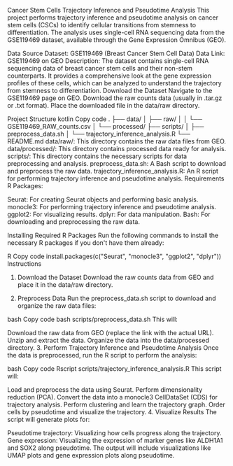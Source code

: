 Cancer Stem Cells Trajectory Inference and Pseudotime Analysis
This project performs trajectory inference and pseudotime analysis on cancer stem cells (CSCs) to identify cellular transitions from stemness to differentiation. The analysis uses single-cell RNA sequencing data from the GSE119469 dataset, available through the Gene Expression Omnibus (GEO).

Data Source
Dataset: GSE119469 (Breast Cancer Stem Cell Data)
Data Link: GSE119469 on GEO
Description: The dataset contains single-cell RNA sequencing data of breast cancer stem cells and their non-stem counterparts. It provides a comprehensive look at the gene expression profiles of these cells, which can be analyzed to understand the trajectory from stemness to differentiation.
Download the Dataset
Navigate to the GSE119469 page on GEO.
Download the raw counts data (usually in .tar.gz or .txt format).
Place the downloaded file in the data/raw directory.

Project Structure
kotlin
Copy code
.
├── data/
│   ├── raw/
│   │   └── GSE119469_RAW_counts.csv
│   └── processed/
├── scripts/
│   ├── preprocess_data.sh
│   └── trajectory_inference_analysis.R
└── README.md
data/raw/: This directory contains the raw data files from GEO.
data/processed/: This directory contains processed data ready for analysis.
scripts/: This directory contains the necessary scripts for data preprocessing and analysis.
preprocess_data.sh: A Bash script to download and preprocess the raw data.
trajectory_inference_analysis.R: An R script for performing trajectory inference and pseudotime analysis.
Requirements
R Packages:

Seurat: For creating Seurat objects and performing basic analysis.
monocle3: For performing trajectory inference and pseudotime analysis.
ggplot2: For visualizing results.
dplyr: For data manipulation.
Bash: For downloading and preprocessing the raw data.

Installing Required R Packages
Run the following commands to install the necessary R packages if you don't have them already:

R
Copy code
install.packages(c("Seurat", "monocle3", "ggplot2", "dplyr"))
Instructions
1. Download the Dataset
Download the raw counts data from GEO and place it in the data/raw directory.

2. Preprocess Data
Run the preprocess_data.sh script to download and organize the raw data files:

bash
Copy code
bash scripts/preprocess_data.sh
This will:

Download the raw data from GEO (replace the link with the actual URL).
Unzip and extract the data.
Organize the data into the data/processed directory.
3. Perform Trajectory Inference and Pseudotime Analysis
Once the data is preprocessed, run the R script to perform the analysis:

bash
Copy code
Rscript scripts/trajectory_inference_analysis.R
This script will:

Load and preprocess the data using Seurat.
Perform dimensionality reduction (PCA).
Convert the data into a monocle3 CellDataSet (CDS) for trajectory analysis.
Perform clustering and learn the trajectory graph.
Order cells by pseudotime and visualize the trajectory.
4. Visualize Results
The script will generate plots for:

Pseudotime trajectory: Visualizing how cells progress along the trajectory.
Gene expression: Visualizing the expression of marker genes like ALDH1A1 and SOX2 along pseudotime.
The output will include visualizations like UMAP plots and gene expression plots along pseudotime.
